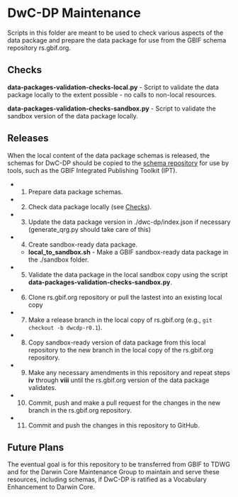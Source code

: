 # DwC-DP Maintenance
Scripts in this folder are meant to be used to check various aspects of the data package and prepare the data package for use from the GBIF schema repository rs.gbif.org.

## Checks 
**data-packages-validation-checks-local.py** - Script to validate the data package locally to the extent possible - no calls to non-local resources.

**data-packages-validation-checks-sandbox.py** - Script to validate the sandbox version of the data package locally.

## Releases
When the local content of the data package schemas is released, the schemas for DwC-DP should be copied to the [schema repository](https://rs.gbif.org/sandbox/experimental/data-packages/) for use by tools, such as the GBIF Integrated Publishing Toolkit (IPT).

- 1. Prepare data package schemas.
- 2. Check data package locally (see [Checks](#checks)).
- 3. Update the data package version in ./dwc-dp/index.json if necessary (generate_qrg.py should take care of this)
- 4. Create sandbox-ready data package.
  - **local_to_sandbox.sh** - Make a GBIF sandbox-ready data package in the ./sandbox folder.
- 5. Validate the data package in the local sandbox copy using the script **data-packages-validation-checks-sandbox.py**.
- 6. Clone rs.gbif.org repository or pull the lastest into an existing local copy
- 7. Make a release branch in the local copy of rs.gbif.org (e.g., `git checkout -b dwcdp-r0.1`). 
- 8. Copy sandbox-ready version of data package from this local repository to the new branch in the local copy of the rs.gbif.org repository.
- 9. Make any necessary amendments in this repository and repeat steps **iv** through **viii** until the rs.gbif.org version of the data package validates.
- 10. Commit, push and make a pull request for the changes in the new branch in the rs.gbif.org repository.
- 11. Commit and push the changes in this repository to GitHub.

## Future Plans
The eventual goal is for this repository to be transferred from GBIF to TDWG and for the Darwin Core Maintenance Group to maintain and serve these resources, including schemas, if DwC-DP is ratified as a Vocabulary Enhancement to Darwin Core.
